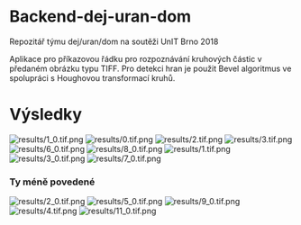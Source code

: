 # Backend-dej-uran-dom
Repozitář týmu dej/uran/dom na soutěži UnIT Brno 2018

Aplikace pro příkazovou řádku pro rozpoznávání kruhových částic v předaném obrázku typu TIFF.
Pro detekci hran je použit Bevel algoritmus ve spolupráci s Houghovou transformací kruhů.

# Výsledky
![results/1_0.tif.png](/results/1_0.tif.png)
![results/0.tif.png](/results/0.tif.png)
![results/2.tif.png](/results/2.tif.png)
![results/3.tif.png](/results/3.tif.png)
![results/6_0.tif.png](/results/6_0.tif.png)
![results/8_0.tif.png](/results/8_0.tif.png)
![results/1.tif.png](/results/1.tif.png)
![results/3_0.tif.png](/results/3_0.tif.png)
![results/7_0.tif.png](/results/7_0.tif.png)

### Ty méně povedené
![results/2_0.tif.png](/results/2_0.tif.png)
![results/5_0.tif.png](/results/5_0.tif.png)
![results/9_0.tif.png](/results/9_0.tif.png)
![results/4.tif.png](/results/4.tif.png)
![results/11_0.tif.png](/results/11_0.tif.png)
